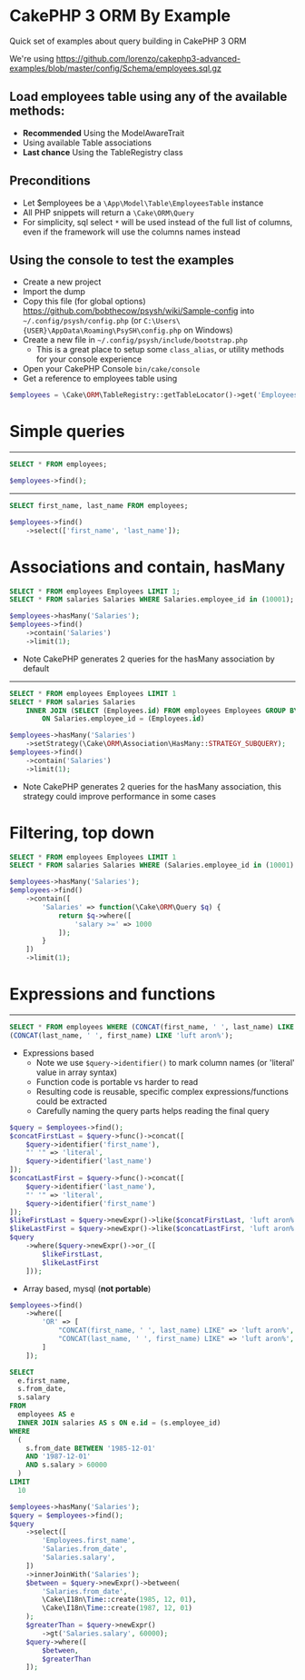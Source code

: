# CakePHP 3 ORM By Example

Quick set of examples about query building in CakePHP 3 ORM

We're using https://github.com/lorenzo/cakephp3-advanced-examples/blob/master/config/Schema/employees.sql.gz

## Load employees table using any of the available methods:

- **Recommended** Using the ModelAwareTrait
- Using available Table associations
- **Last chance** Using the TableRegistry class

## Preconditions

- Let $employees be a `\App\Model\Table\EmployeesTable` instance
- All PHP snippets will return a `\Cake\ORM\Query`
- For simplicity, sql select `*` will be used instead of the full list of columns, even if the framework will use the columns names instead

## Using the console to test the examples

- Create a new project
- Import the dump
- Copy this file (for global options) https://github.com/bobthecow/psysh/wiki/Sample-config into `~/.config/psysh/config.php` (or `C:\Users\{USER}\AppData\Roaming\PsySH\config.php` on Windows)
- Create a new file in `~/.config/psysh/include/bootstrap.php`
  - This is a great place to setup some `class_alias`, or utility methods for your console experience
- Open your CakePHP Console `bin/cake/console`
- Get a reference to employees table using

```php
$employees = \Cake\ORM\TableRegistry::getTableLocator()->get('Employees');
```

# Simple queries

---

```sql
SELECT * FROM employees;
```

```php
$employees->find();
```

---

```sql
SELECT first_name, last_name FROM employees;
```

```php
$employees->find()
    ->select(['first_name', 'last_name']);
```

# Associations and contain, hasMany

```sql
SELECT * FROM employees Employees LIMIT 1;
SELECT * FROM salaries Salaries WHERE Salaries.employee_id in (10001);
```

```php
$employees->hasMany('Salaries');
$employees->find()
    ->contain('Salaries')
    ->limit(1);
```

- Note CakePHP generates 2 queries for the hasMany association by default

---

```sql
SELECT * FROM employees Employees LIMIT 1
SELECT * FROM salaries Salaries 
    INNER JOIN (SELECT (Employees.id) FROM employees Employees GROUP BY Employees.id  LIMIT 1) Employees 
        ON Salaries.employee_id = (Employees.id)
```

```php
$employees->hasMany('Salaries')
    ->setStrategy(\Cake\ORM\Association\HasMany::STRATEGY_SUBQUERY);
$employees->find()
    ->contain('Salaries')
    ->limit(1);
```

- Note CakePHP generates 2 queries for the hasMany association, this strategy could improve performance in some cases

# Filtering, top down

```sql
SELECT * FROM employees Employees LIMIT 1
SELECT * FROM salaries Salaries WHERE (Salaries.employee_id in (10001) AND salary >= 1000)
```

```php
$employees->hasMany('Salaries');
$employees->find()
    ->contain([
        'Salaries' => function(\Cake\ORM\Query $q) {
            return $q->where([
                'salary >=' => 1000
            ]);
        }
    ])
    ->limit(1);
```


# Expressions and functions
---

```sql
SELECT * FROM employees WHERE (CONCAT(first_name, ' ', last_name) LIKE 'luft aron%') OR
(CONCAT(last_name, ' ', first_name) LIKE 'luft aron%');
```

- Expressions based
  - Note we use `$query->identifier()` to mark column names (or 'literal' value in array syntax)
  - Function code is portable vs harder to read
  - Resulting code is reusable, specific complex expressions/functions could be extracted
  - Carefully naming the query parts helps reading the final query

```php
$query = $employees->find();
$concatFirstLast = $query->func()->concat([
    $query->identifier('first_name'),
    "' '" => 'literal',
    $query->identifier('last_name')
]);
$concatLastFirst = $query->func()->concat([
    $query->identifier('last_name'),
    "' '" => 'literal',
    $query->identifier('first_name')
]);
$likeFirstLast = $query->newExpr()->like($concatFirstLast, 'luft aron%');
$likeLastFirst = $query->newExpr()->like($concatLastFirst, 'luft aron%');
$query
    ->where($query->newExpr()->or_([
        $likeFirstLast,
        $likeLastFirst
    ]));
```

- Array based, mysql (**not portable**)

```php
$employees->find()
    ->where([
        'OR' => [
            "CONCAT(first_name, ' ', last_name) LIKE" => 'luft aron%',
            "CONCAT(last_name, ' ', first_name) LIKE" => 'luft aron%',
        ]
    ]);
```
```sql
SELECT 
  e.first_name,
  s.from_date, 
  s.salary
FROM 
  employees AS e
  INNER JOIN salaries AS s ON e.id = (s.employee_id) 
WHERE 
  (
    s.from_date BETWEEN '1985-12-01' 
    AND '1987-12-01' 
    AND s.salary > 60000
  ) 
LIMIT 
  10
```

```php
$employees->hasMany('Salaries');
$query = $employees->find();
$query
    ->select([
        'Employees.first_name',
        'Salaries.from_date',
        'Salaries.salary',
    ])
    ->innerJoinWith('Salaries');
    $between = $query->newExpr()->between(
        'Salaries.from_date',
        \Cake\I18n\Time::create(1985, 12, 01),
        \Cake\I18n\Time::create(1987, 12, 01)
    );
    $greaterThan = $query->newExpr()
        ->gt('Salaries.salary', 60000);
    $query->where([
        $between,
        $greaterThan
    ]);
```

